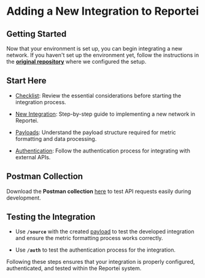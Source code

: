 # Adding a New Integration to Reportei

## Getting Started

Now that your environment is set up, you can begin integrating a new network. If you haven't set up the environment yet, follow the instructions in the **[original repository](https://github.com/reportei/generator-community)** where we configured the setup.

## **Start Here**

- [Checklist](./sections/checklist.md): Review the essential considerations before starting the integration process.

- [New Integration](./sections/new_integration.md): Step-by-step guide to implementing a new network in Reportei.

- [Payloads](./sections/metrics.md): Understand the payload structure required for metric formatting and data processing.

- [Authentication](./sections/authentication.md): Follow the authentication process for integrating with external APIs.

## **Postman Collection**
Download the **Postman collection** [here](./sections/collection/Generator%20Community.postman_collection.json) to test API requests easily during development.

## **Testing the Integration**

- Use **`/source`** with the created [payload](./sections/metrics.md) to test the developed integration and ensure the metric formatting process works correctly.

- Use **`/auth`** to test the authentication process for the integration.

Following these steps ensures that your integration is properly configured, authenticated, and tested within the Reportei system.

